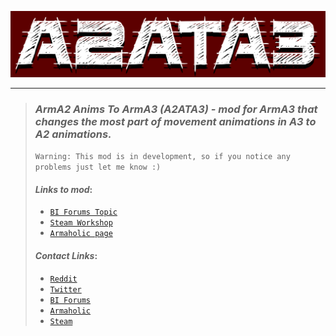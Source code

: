 <p align="center"><img width=600 src="git_data/docs/img/a2ata3_logo_cut.png" alt="a2ata3_logo" /></p>

<hr />

<blockquote>
  <h3 id="arma2animstoarma3a2ata3modforarma3thatchangesthemostpartofmovementanimationsina3toa2animations"><strong><em>ArmA2 Anims To ArmA3 (A2ATA3) - mod for ArmA3 that changes the most part of movement animations in A3 to A2 animations.</em></strong></h3>

  <p><code>Warning: This mod is in development, so if you notice any problems just let me know :)</code></p>

  <h4 id="linkstomod"><em>Links to mod</em>:</h4>

  <ul>
  <li><a href="https://forums.bohemia.net/forums/topic/211773-arma-2-animations-to-arma-3-a2ata3/"><code>BI Forums Topic</code></a></li>

  <li><a href="https://steamcommunity.com/sharedfiles/filedetails/?id=1199493544"><code>Steam Workshop</code></a></li>

  <li><a href="http://www.armaholic.com/page.php?id=33506"><code>Armaholic page</code></a></li>
  </ul>

  <h4 id="contactlinks"><em>Contact Links</em>:</h4>

  <ul>
  <li><a href="https://www.reddit.com/user/maximilionus/"><code>Reddit</code></a></li>

  <li><a href="https://twitter.com/maximilionus"><code>Twitter</code></a></li>

  <li><a href="https://forums.bohemia.net/profile/1139060-maximilionus/"><code>BI Forums</code></a></li>

  <li><a href="http://www.armaholic.com/users.php?m=details&amp;id=92552&amp;u=maximilionus"><code>Armaholic</code></a></li>

  <li><a href="http://steamcommunity.com/profiles/76561198050952156"><code>Steam</code></a></li>
  </ul>
</blockquote>
